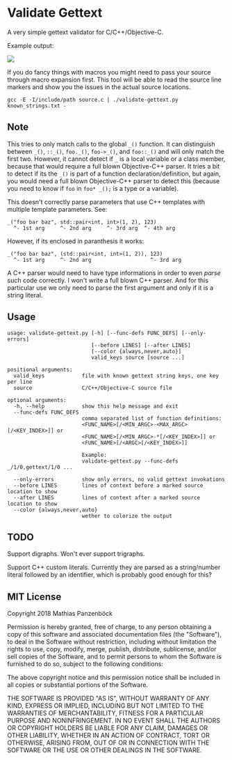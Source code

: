 Validate Gettext
================

A very simple gettext validator for C/C++/Objective-C.

Example output:

![](https://i.imgur.com/QzsdxsA.png)

If you do fancy things with macros you might need to pass your source through
macro expansion first. This tool will be able to read the source line markers
and show you the issues in the actual source locations.

	gcc -E -I/include/path source.c | ./validate-gettext.py known_strings.txt -

Note
----

This tries to only match calls to the global `_()` function. It can distinguish
between `_()`, `::_()`, `foo._()`, `foo->_()`, and `foo::_()` and will only
match the first two. However, it cannot detect if `_` is a local variable or a
class member, because that would require a full blown Objective-C++ parser. It
tries a bit to detect if its the `_()` is part of a function
declaration/definition, but again, you would need a full blown Objective-C++
parser to detect this (because you need to know if `foo` in `foo* _();` is
a type or a variable).

This doesn't correctly parse parameters that use C++ templates with multiple
template parameters. See:

    _("foo bar baz", std::pair<int, int>(1, 2), 123)
      ^- 1st arg     ^- 2nd arg     ^- 3rd arg  ^- 4th arg

However, if its enclosed in paranthesis it works:

    _("foo bar baz", (std::pair<int, int>(1, 2)), 123)
      ^- 1st arg     ^- 2nd arg                   ^- 3rd arg

A C++ parser would need to have type informations in order to even _parse_ such
code correctly. I won't write a full blown C++ parser. And for this particular
use we only need to parse the first argument and only if it is a string literal.

Usage
-----

	usage: validate-gettext.py [-h] [--func-defs FUNC_DEFS] [--only-errors]
	                           [--before LINES] [--after LINES]
	                           [--color {always,never,auto}]
	                           valid_keys source [source ...]
	
	positional arguments:
	  valid_keys            file with known gettext string keys, one key per line
	  source                C/C++/Objective-C source file
	
	optional arguments:
	  -h, --help            show this help message and exit
	  --func-defs FUNC_DEFS
	                        comma separated list of function definitions:
	                        <FUNC_NAME>[/<MIN_ARGC>-<MAX_ARGC>[/<KEY_INDEX>]] or
	                        <FUNC_NAME>[/<MIN_ARGC>-*[/<KEY_INDEX>]] or
	                        <FUNC_NAME>[/<ARGC>[/<KEY_INDEX>]]
	                        
	                        Example:
	                        validate-gettext.py --func-defs _/1/0,gettext/1/0 ...
	                        
	  --only-errors         show only errors, no valid gettext invokations
	  --before LINES        lines of context before a marked source location to show
	  --after LINES         lines of context after a marked source location to show
	  --color {always,never,auto}
	                        wether to colorize the output


TODO
----

Support digraphs. Won't ever support trigraphs.

Support C++ custom literals. Currently they are parsed as a string/number
literal followed by an identifier, which is probably good enough for this?

MIT License
-----------

Copyright 2018 Mathias Panzenböck

Permission is hereby granted, free of charge, to any person obtaining a copy of
this software and associated documentation files (the "Software"), to deal in
the Software without restriction, including without limitation the rights to
use, copy, modify, merge, publish, distribute, sublicense, and/or sell copies of
the Software, and to permit persons to whom the Software is furnished to do so,
subject to the following conditions:

The above copyright notice and this permission notice shall be included in all
copies or substantial portions of the Software.

THE SOFTWARE IS PROVIDED "AS IS", WITHOUT WARRANTY OF ANY KIND, EXPRESS OR
IMPLIED, INCLUDING BUT NOT LIMITED TO THE WARRANTIES OF MERCHANTABILITY, FITNESS
FOR A PARTICULAR PURPOSE AND NONINFRINGEMENT. IN NO EVENT SHALL THE AUTHORS OR
COPYRIGHT HOLDERS BE LIABLE FOR ANY CLAIM, DAMAGES OR OTHER LIABILITY, WHETHER
IN AN ACTION OF CONTRACT, TORT OR OTHERWISE, ARISING FROM, OUT OF OR IN
CONNECTION WITH THE SOFTWARE OR THE USE OR OTHER DEALINGS IN THE SOFTWARE.

